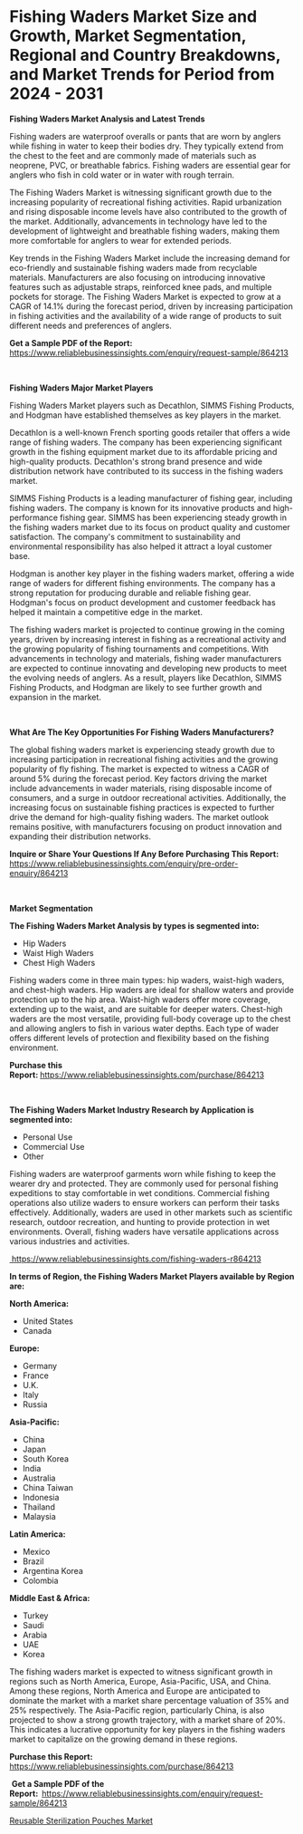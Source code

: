 <p><h1>Fishing Waders Market Size and Growth, Market Segmentation, Regional and Country Breakdowns, and Market Trends for Period from 2024 -  2031</h1></p><p><strong>Fishing Waders Market Analysis and Latest Trends</strong></p>
<p><p>Fishing waders are waterproof overalls or pants that are worn by anglers while fishing in water to keep their bodies dry. They typically extend from the chest to the feet and are commonly made of materials such as neoprene, PVC, or breathable fabrics. Fishing waders are essential gear for anglers who fish in cold water or in water with rough terrain.</p><p>The Fishing Waders Market is witnessing significant growth due to the increasing popularity of recreational fishing activities. Rapid urbanization and rising disposable income levels have also contributed to the growth of the market. Additionally, advancements in technology have led to the development of lightweight and breathable fishing waders, making them more comfortable for anglers to wear for extended periods.</p><p>Key trends in the Fishing Waders Market include the increasing demand for eco-friendly and sustainable fishing waders made from recyclable materials. Manufacturers are also focusing on introducing innovative features such as adjustable straps, reinforced knee pads, and multiple pockets for storage. The Fishing Waders Market is expected to grow at a CAGR of 14.1% during the forecast period, driven by increasing participation in fishing activities and the availability of a wide range of products to suit different needs and preferences of anglers.</p></p>
<p><strong>Get a Sample PDF of the Report:&nbsp;</strong> <a href="https://www.reliablebusinessinsights.com/enquiry/request-sample/864213">https://www.reliablebusinessinsights.com/enquiry/request-sample/864213</a></p>
<p>&nbsp;</p>
<p><strong>Fishing Waders Major Market Players</strong></p>
<p><p>Fishing Waders Market players such as Decathlon, SIMMS Fishing Products, and Hodgman have established themselves as key players in the market.</p><p>Decathlon is a well-known French sporting goods retailer that offers a wide range of fishing waders. The company has been experiencing significant growth in the fishing equipment market due to its affordable pricing and high-quality products. Decathlon's strong brand presence and wide distribution network have contributed to its success in the fishing waders market.</p><p>SIMMS Fishing Products is a leading manufacturer of fishing gear, including fishing waders. The company is known for its innovative products and high-performance fishing gear. SIMMS has been experiencing steady growth in the fishing waders market due to its focus on product quality and customer satisfaction. The company's commitment to sustainability and environmental responsibility has also helped it attract a loyal customer base.</p><p>Hodgman is another key player in the fishing waders market, offering a wide range of waders for different fishing environments. The company has a strong reputation for producing durable and reliable fishing gear. Hodgman's focus on product development and customer feedback has helped it maintain a competitive edge in the market.</p><p>The fishing waders market is projected to continue growing in the coming years, driven by increasing interest in fishing as a recreational activity and the growing popularity of fishing tournaments and competitions. With advancements in technology and materials, fishing wader manufacturers are expected to continue innovating and developing new products to meet the evolving needs of anglers. As a result, players like Decathlon, SIMMS Fishing Products, and Hodgman are likely to see further growth and expansion in the market.</p></p>
<p>&nbsp;</p>
<p><strong>What Are The Key Opportunities For Fishing Waders Manufacturers?</strong></p>
<p><p>The global fishing waders market is experiencing steady growth due to increasing participation in recreational fishing activities and the growing popularity of fly fishing. The market is expected to witness a CAGR of around 5% during the forecast period. Key factors driving the market include advancements in wader materials, rising disposable income of consumers, and a surge in outdoor recreational activities. Additionally, the increasing focus on sustainable fishing practices is expected to further drive the demand for high-quality fishing waders. The market outlook remains positive, with manufacturers focusing on product innovation and expanding their distribution networks.</p></p>
<p><strong>Inquire or Share Your Questions If Any Before Purchasing This Report:</strong> <a href="https://www.reliablebusinessinsights.com/enquiry/pre-order-enquiry/864213">https://www.reliablebusinessinsights.com/enquiry/pre-order-enquiry/864213</a></p>
<p>&nbsp;</p>
<p><strong>Market Segmentation</strong></p>
<p><strong>The Fishing Waders Market Analysis by types is segmented into:</strong></p>
<p><ul><li>Hip Waders</li><li>Waist High Waders</li><li>Chest High Waders</li></ul></p>
<p><p>Fishing waders come in three main types: hip waders, waist-high waders, and chest-high waders. Hip waders are ideal for shallow waters and provide protection up to the hip area. Waist-high waders offer more coverage, extending up to the waist, and are suitable for deeper waters. Chest-high waders are the most versatile, providing full-body coverage up to the chest and allowing anglers to fish in various water depths. Each type of wader offers different levels of protection and flexibility based on the fishing environment.</p></p>
<p><strong>Purchase this Report:&nbsp;</strong><a href="https://www.reliablebusinessinsights.com/purchase/864213">https://www.reliablebusinessinsights.com/purchase/864213</a></p>
<p>&nbsp;</p>
<p><strong>The Fishing Waders Market Industry Research by Application is segmented into:</strong></p>
<p><ul><li>Personal Use</li><li>Commercial Use</li><li>Other</li></ul></p>
<p><p>Fishing waders are waterproof garments worn while fishing to keep the wearer dry and protected. They are commonly used for personal fishing expeditions to stay comfortable in wet conditions. Commercial fishing operations also utilize waders to ensure workers can perform their tasks effectively. Additionally, waders are used in other markets such as scientific research, outdoor recreation, and hunting to provide protection in wet environments. Overall, fishing waders have versatile applications across various industries and activities.</p></p>
<p><a href="https://www.reliablebusinessinsights.com/fishing-waders-r864213">&nbsp;https://www.reliablebusinessinsights.com/fishing-waders-r864213</a></p>
<p><strong>In terms of Region, the Fishing Waders Market Players available by Region are:</strong></p>
<p>
    <p> <strong> North America: </strong>
        <ul>
            <li>United States</li>
            <li>Canada</li>
        </ul>
        </p> 
    <p> <strong> Europe: </strong>
        <ul>
            <li>Germany</li>
            <li>France</li>
            <li>U.K.</li>
            <li>Italy</li>
            <li>Russia</li>
        </ul>
        </p> 
    <p> <strong> Asia-Pacific: </strong>
        <ul>
            <li>China</li>
            <li>Japan</li>
            <li>South Korea</li>
            <li>India</li>
            <li>Australia</li>
            <li>China Taiwan</li>
            <li>Indonesia</li>
            <li>Thailand</li>
            <li>Malaysia</li>
        </ul>
        </p> 
    <p> <strong> Latin America: </strong>
        <ul>
            <li>Mexico</li>
            <li>Brazil</li>
            <li>Argentina Korea</li>
            <li>Colombia</li>
        </ul>
        </p> 
    <p> <strong> Middle East & Africa: </strong>
        <ul>
            <li>Turkey</li>
            <li>Saudi</li>
            <li>Arabia</li>
            <li>UAE</li>
            <li>Korea</li>
        </ul>
    </p>
    </p>
<p><p>The fishing waders market is expected to witness significant growth in regions such as North America, Europe, Asia-Pacific, USA, and China. Among these regions, North America and Europe are anticipated to dominate the market with a market share percentage valuation of 35% and 25% respectively. The Asia-Pacific region, particularly China, is also projected to show a strong growth trajectory, with a market share of 20%. This indicates a lucrative opportunity for key players in the fishing waders market to capitalize on the growing demand in these regions.</p></p>
<p><strong>Purchase this Report: </strong><a href="https://www.reliablebusinessinsights.com/purchase/864213">https://www.reliablebusinessinsights.com/purchase/864213</a></p>
<p>&nbsp;<strong>Get a Sample PDF of the Report:&nbsp;&nbsp;</strong><a href="https://www.reliablebusinessinsights.com/enquiry/request-sample/864213">https://www.reliablebusinessinsights.com/enquiry/request-sample/864213</a></p>
<p><strong></strong></p>
<p><p><a href="https://github.com/kishanagarner91/Market-Research-Report-List-1/blob/main/reusable-sterilization-pouches-market.md">Reusable Sterilization Pouches Market</a></p></p>